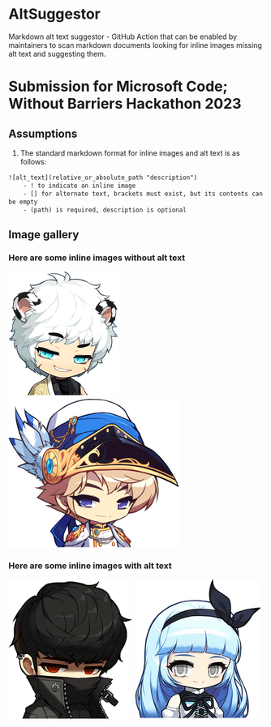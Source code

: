 # AltSuggestor
 Markdown alt text suggestor - GitHub Action that can be enabled by maintainers to scan markdown documents looking for inline images missing alt text and suggesting them. 

# Submission for Microsoft Code; Without Barriers Hackathon 2023

## Assumptions
1. The standard markdown format for inline images and alt text is as follows:
```
![alt_text](relative_or_absolute_path "description")
    - ! to indicate an inline image
    - [] for alternate text, brackets must exist, but its contents can be empty
    - (path) is required, description is optional
```

## Image gallery

### Here are some inline images without alt text

![](/images/hoyoung.png "A screenshot of Hoyoung")
![](/images/phantom.png "A screenshot of Phantom")

### Here are some inline images with alt text
![Kain](/images/kain.png "A screenshot of Kain" )
![Ice Light](/images/icelight.png "A screenshot of Ice Lightning" )

